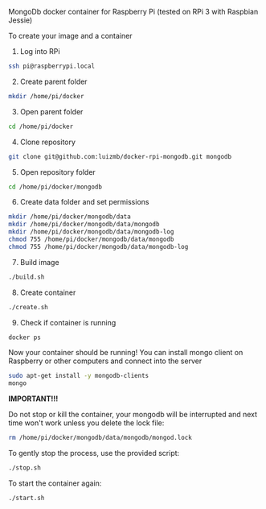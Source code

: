 MongoDb docker container for Raspberry Pi (tested on RPi 3 with Raspbian Jessie)

To create your image and a container

1) Log into RPi
```bash
ssh pi@raspberrypi.local
```

2) Create parent folder
```bash
mkdir /home/pi/docker
```

3) Open parent folder
```bash
cd /home/pi/docker
```

4) Clone repository
```bash
git clone git@github.com:luizmb/docker-rpi-mongodb.git mongodb
```

5) Open repository folder
```bash
cd /home/pi/docker/mongodb
```

6) Create data folder and set permissions
```bash
mkdir /home/pi/docker/mongodb/data
mkdir /home/pi/docker/mongodb/data/mongodb
mkdir /home/pi/docker/mongodb/data/mongodb-log
chmod 755 /home/pi/docker/mongodb/data/mongodb
chmod 755 /home/pi/docker/mongodb/data/mongodb-log
```

7) Build image
```bash
./build.sh
```

8) Create container
```bash
./create.sh
```

9) Check if container is running
```bash
docker ps
```

Now your container should be running! You can install mongo client on Raspberry or other computers and connect into the server
```bash
sudo apt-get install -y mongodb-clients
mongo
```

**IMPORTANT!!!**

Do not stop or kill the container, your mongodb will be interrupted and next time won't work unless you delete the lock file:
```bash
rm /home/pi/docker/mongodb/data/mongodb/mongod.lock 
```

To gently stop the process, use the provided script:
```bash
./stop.sh
```

To start the container again:
```bash
./start.sh
```
